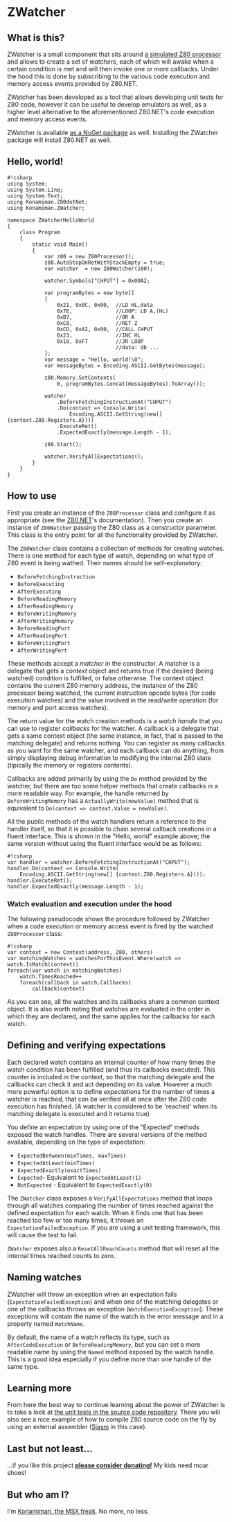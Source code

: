 # ZWatcher #

## What is this? ##

ZWatcher is a small component that sits around [a simulated Z80 processor](https://bitbucket.org/konamiman/z80dotnet) and allows to create a set of *watchers*, each of which will awake when a certain condition is met and will then invoke one or more callbacks. Under the hood this is done by subscribing to the various code execution and memory access events provided by Z80.NET.

ZWatcher has been developed as a tool that allows developing unit tests for Z80 code, however it can be useful to develop emulators as well, as a higher level alternative to the aforementioned Z80.NET's code execution and memory access events.

ZWatcher is available [as a NuGet package](https://bitbucket.org/konamiman/zwatcher) as well. Installing the ZWatcher package will install Z80.NET as well.

## Hello, world! ##

```
#!csharp
using System;
using System.Linq;
using System.Text;
using Konamiman.Z80dotNet;
using Konamiman.ZWatcher;

namespace ZWatcherHelloWorld
{
    class Program
    {
        static void Main()
        {
            var z80 = new Z80Processor();
            z80.AutoStopOnRetWithStackEmpty = true;
            var watcher  = new Z80Watcher(z80);

            watcher.Symbols["CHPUT"] = 0x00A2;

            var programBytes = new byte[]
            {
                0x21, 0x0C, 0x00,  //LD HL,data
                0x7E,              //LOOP: LD A,(HL)
                0xB7,              //OR A
                0xC8,              //RET Z
                0xCD, 0xA2, 0x00,  //CALL CHPUT
                0x23,              //INC HL
                0x18, 0xF7         //JR LOOP
				                   //data: db ...
            };
            var message = "Hello, world!\0";
            var messageBytes = Encoding.ASCII.GetBytes(message);

            z80.Memory.SetContents(
			    0, programBytes.Concat(messageBytes).ToArray());

            watcher
                .BeforeFetchingInstructionAt("CHPUT")
                .Do(context => Console.Write(
				    Encoding.ASCII.GetString(new[] {context.Z80.Registers.A})))
                .ExecuteRet()
                .ExpectedExactly(message.Length - 1);

            z80.Start();

            watcher.VerifyAllExpectations();
        }
    }
}
```

## How to use ##

First you create an instance of the `Z80Processor` class and configure it as appropriate (see the [Z80.NET](https://bitbucket.org/konamiman/z80dotnet)'s documentation). Then you create an instance of `Z80Watcher` passing the Z80 class as a constructor parameter. This class is the entry point for all the functionality provided by ZWatcher.

The `Z80Watcher` class contains a collection of methods for creating watches. There is one method for each type of watch, depending on what type of Z80 event is being wathed. Their names should be self-explanatory:

* `BeforeFetchingInstruction`
* `BeforeExecuting`
* `AfterExecuting`
* `BeforeReadingMemory`
* `AfterReadingMemory`
* `BeforeWritingMemory`
* `AfterWritingMemory`
* `BeforeReadingPort`
* `AfterReadingPort`
* `BeforeWritingPort`
* `AfterWritingPort`

These methods accept a *matcher* in the constructor. A matcher is a delegate that gets a *context* object and returns true if the desired (being watched) condition is fulfilled, or false otherwise. The context object contains the current Z80 memory address, the instance of the Z80 processor being watched, the current instruction opcode bytes (for code execution watches) and the  value involved in the read/write operation (for memory and port access watches).

The return value for the watch creation methods is a *watch handle* that you can use to register *callbacks* for the watcher. A callback is a delegate that gets a same context object (the same instance, in fact, that is passed to the matching delegate) and returns nothing. You can register as many callbacks as you want for the same watcher, and each callback can do anything, from simply displaying debug information to modifying the internal Z80 state (tipically the memory or registers contents).

Callbacks are added primarily by using the `Do` method provided by the watcher, but there are too some helper methods that create callbacks in a more readable way. For example, the handle returned by `BeforeWritingMemory` has a `ActuallyWrite(newValue)` method that is equivalent to `Do(context => context.Value = newValue)`.

All the public methods of the watch handlers return a reference to the handler itself, so that it is possible to chain several callback creations in a fluent interface. This is shown in the "Hello, world" example above; the same version without using the fluent interface would be as follows:

```
#!csharp
var handler = watcher.BeforeFetchingInstructionAt("CHPUT");
handler.Do(context => Console.Write(
    Encoding.ASCII.GetString(new[] {context.Z80.Registers.A})));
handler.ExecuteRet();
handler.ExpectedExactly(message.Length - 1);
```

### Watch evaluation and execution under the hood ###

The following pseudocode shows the procedure followed by ZWatcher when a code execution or memory access event is fired by the watched `Z80Processor` class:

```
#!csharp
var context = new Context(address, Z80, others)
var matchingWatches = watchesForThisEvent.Where(watch => watch.IsMatch(context))
foreach(var watch in matchingWatches)
    watch.TimesReached++
    foreach(callback in watch.Callbacks)
	    callback(context)
```

As you can see, all the watches and its callbacks share a common context object. It is also worth noting that watches are evaluated in the order in which they are declared, and the same applies for the callbacks for each watch.


## Defining and verifying expectations ##

Each declared watch contains an internal counter of how many times the watch condition has been fulfilled (and thus its callbacks executed). This counter is included in the context, so that the matching delegate and the callbacks can check it and act depending on its value. However a much more powerful option is to define *expectations* for the number of times a watcher is reached, that can be verified all at once after the Z80 code execution has finished. (A watcher is considered to be 'reached' when its matching delegate is executed and it returns true)

You define an expectation by using one of the "Expected" methods exposed the watch handles. There are several versions of the method available, depending on the type of expectation:

* `ExpectedBetween(minTimes, maxTimes)`
* `ExpectedAtLeast(minTimes)`
* `ExpectedExactly(exactTimes)`
* `Expected`- Equivalent to `ExpectedAtLeast(1)`
* `NotExpected` - Equivalent to `ExpectedExactly(0)`

The `ZWatcher` class exposes a `VerifyAllExpectations` method that loops through all watches comparing the number of times reached against the defined expectation for each watch. When it finds one that has been reached too few or too many times, it throws an `ExpectationFailedException`. If you are using a unit testing framework, this will cause the test to fail.

`ZWatcher` exposes also a `ResetAllReachCounts` method that will reset all the internal times reached counts to zero.


## Naming watches ##

ZWatcher will throw an exception when an expectation fails (`ExpectationFailedException`) and when one of the matching delegates or one of the callbacks throws an exception (`WatchExecutionException`). These exceptions will contain the name of the watch in the error message and in a property named `WatchName`.

By default, the name of a watch reflects its type, such as `AfterCodeExecution` or `BeforeReadingMemory`, but you can set a more readable name by using the `Named` method exposed by the watch handle. This is a good idea especially if you define more than one handle of the same type.


## Learning more ##

From here the best way to continue learning about the power of ZWatcher is to take a look at [the unit tests in the source code repository](https://bitbucket.org/konamiman/zwatcher/src/default/Tests/Z80WatcherTests.cs). There you will also see a nice example of how to compile Z80 source code on the fly by using an external assembler ([Sjasm](http://home.online.nl/~smastijn/sjasm.html) in this case).


## Last but not least... ##

...if you like this project **[please consider donating!](http://www.konamiman.com#donate)** My kids need moar shoes!

## But who am I? ##

I'm [Konamiman, the MSX freak](http://www.konamiman.com). No more, no less.